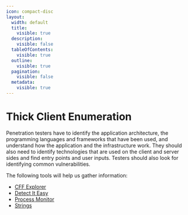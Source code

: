 ```yaml
---
icon: compact-disc
layout:
  width: default
  title:
    visible: true
  description:
    visible: false
  tableOfContents:
    visible: true
  outline:
    visible: true
  pagination:
    visible: false
  metadata:
    visible: true
---
```


# Thick Client Enumeration

Penetration testers have to identify the application architecture, the programming languages and frameworks that have been used, and understand how the application and the infrastructure work. They should also need to identify technologies that are used on the client and server sides and find entry points and user inputs. Testers should also look for identifying common vulnerabilities.

The following tools will help us gather information:

* [CFF Explorer](https://ntcore.com/?page_id=388)
* [Detect It Easy](https://github.com/horsicq/Detect-It-Easy)
* [Process Monitor](https://learn.microsoft.com/en-us/sysinternals/downloads/procmon)
* [Strings](https://learn.microsoft.com/en-us/sysinternals/downloads/strings)
